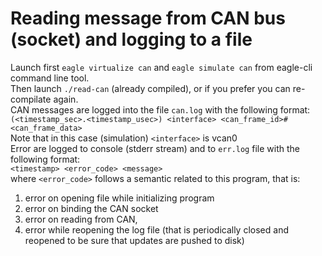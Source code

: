 # Reading message from CAN bus (socket) and logging to a file   
Launch first ``eagle virtualize can`` and ``eagle simulate can`` from eagle-cli command line tool.    
Then launch ``./read-can`` (already compiled), or if you prefer you can re-compilate again.   
CAN messages are logged into the file ``can.log`` with the following format:   
``(<timestamp_sec>.<timestamp_usec>) <interface> <can_frame_id>#<can_frame_data>``   
Note that in this case (simulation) ``<interface>`` is vcan0    
Error are logged to console (stderr stream) and to ``err.log`` file with the following format:    
``<timestamp> <error_code> <message>``    
where ``<error_code>`` follows a semantic related to this program, that is:   
1. error on opening file while initializing program   
2. error on binding the CAN socket   
3. error on reading from CAN,   
4. error while reopening the log file (that is periodically closed and reopened to be sure that updates are pushed to disk)   
